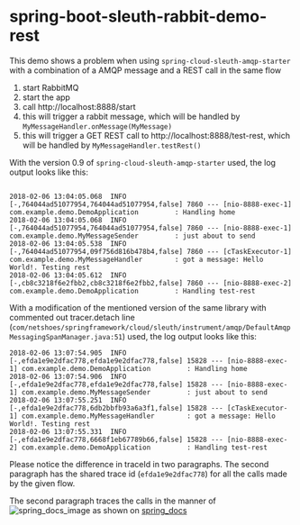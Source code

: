 # spring-boot-sleuth-rabbit-demo-rest

This demo shows a problem when using `spring-cloud-sleuth-amqp-starter` with a combination of a AMQP message and a REST call in the same flow

1. start RabbitMQ
2. start the app
3. call http://localhost:8888/start
4. this will trigger a rabbit message, which will be handled by `MyMessageHandler.onMessage(MyMessage)`
5. this will trigger a GET REST call to http://localhost:8888/test-rest, which will be handled by `MyMessageHandler.testRest()`


With the version 0.9 of `spring-cloud-sleuth-amqp-starter` used, the log output looks like this:

```

2018-02-06 13:04:05.068  INFO [-,764044ad51077954,764044ad51077954,false] 7860 --- [nio-8888-exec-1] com.example.demo.DemoApplication         : Handling home
2018-02-06 13:04:05.068  INFO [-,764044ad51077954,764044ad51077954,false] 7860 --- [nio-8888-exec-1] com.example.demo.MyMessageSender         : just about to send
2018-02-06 13:04:05.538  INFO [-,764044ad51077954,09f756d816b478b4,false] 7860 --- [cTaskExecutor-1] com.example.demo.MyMessageHandler        : got a message: Hello World!. Testing rest
2018-02-06 13:04:05.612  INFO [-,cb8c3218f6e2fbb2,cb8c3218f6e2fbb2,false] 7860 --- [nio-8888-exec-2] com.example.demo.DemoApplication         : Handling test-rest
```

With a modification of the mentioned version of the same library with commented out tracer.detach line (`com/netshoes/springframework/cloud/sleuth/instrument/amqp/DefaultAmqpMessagingSpanManager.java:51`) used, the log output looks like this:

```
2018-02-06 13:07:54.905  INFO [-,efda1e9e2dfac778,efda1e9e2dfac778,false] 15828 --- [nio-8888-exec-1] com.example.demo.DemoApplication         : Handling home
2018-02-06 13:07:54.906  INFO [-,efda1e9e2dfac778,efda1e9e2dfac778,false] 15828 --- [nio-8888-exec-1] com.example.demo.MyMessageSender         : just about to send
2018-02-06 13:07:55.251  INFO [-,efda1e9e2dfac778,6db2bbfb93a6a3f1,false] 15828 --- [cTaskExecutor-1] com.example.demo.MyMessageHandler        : got a message: Hello World!. Testing rest
2018-02-06 13:07:55.331  INFO [-,efda1e9e2dfac778,6668f1eb67789b66,false] 15828 --- [nio-8888-exec-2] com.example.demo.DemoApplication         : Handling test-rest
```

Please notice the difference in traceId in two paragraphs.
The second paragraph has the shared trace id (`efda1e9e2dfac778`) for all the calls made by the given flow.

The second paragraph traces the calls in the manner of ![spring_docs_image](https://raw.githubusercontent.com/spring-cloud/spring-cloud-sleuth/master/docs/src/main/asciidoc/images/trace-id.png)
as shown on [spring_docs](https://github.com/spring-cloud/spring-cloud-sleuth)






